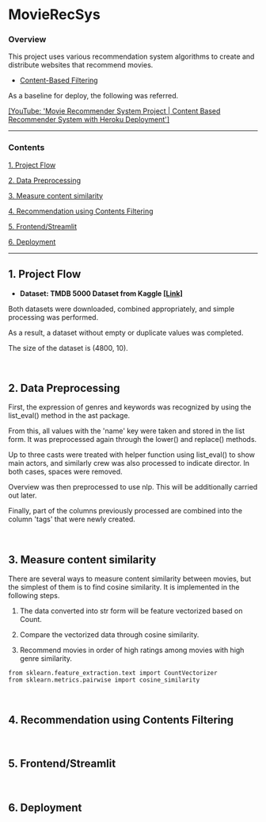 # MovieRecSys

### Overview
This project uses various recommendation system algorithms to create and distribute websites that recommend movies.

- <a href = "https://github.com/KevinTheRainmaker/Recommendation_Algorithms/blob/main/1.%20Content-Based%20Filtering%20Practice%20-%20TMDB%205000%20Movie%20Dataset.ipynb">Content-Based Filtering</a>


As a baseline for deploy, the following was referred.

<a href="https://youtu.be/1xtrIEwY_zY">[YouTube: 'Movie Recommender System Project | Content Based Recommender System with Heroku Deployment']</a>

---
### Contents

<a href ="https://github.com/KevinTheRainmaker/MovieRecSys/blob/main/README.md#1-project-flow">1. Project Flow</a>

<a href ="https://github.com/KevinTheRainmaker/MovieRecSys/blob/main/README.md#2-data-preprocessing">2. Data Preprocessing</a>

<a href ="https://github.com/KevinTheRainmaker/MovieRecSys/blob/main/README.md#3-measure-content-similarity">3. Measure content similarity</a>

<a href ="https://github.com/KevinTheRainmaker/MovieRecSys/blob/main/README.md#4-recommendation-using-contents-filtering">4. Recommendation using Contents Filtering</a>

<a href ="https://github.com/KevinTheRainmaker/MovieRecSys/blob/main/README.md#5-frontendstreamlit">5. Frontend/Streamlit</a>

<a href ="https://github.com/KevinTheRainmaker/MovieRecSys/blob/main/README.md#6-deployment">6. Deployment</a>

---

## 1. Project Flow

- **Dataset: TMDB 5000 Dataset from Kaggle
<a href ="https://www.kaggle.com/tmdb/tmdb-movie-metadata">[Link]</a>**

Both datasets were downloaded, combined appropriately, and simple processing was performed. 

As a result, a dataset without empty or duplicate values was completed.
    
The size of the dataset is (4800, 10).

<br >

## 2. Data Preprocessing

First, the expression of genres and keywords was recognized by using the list_eval() method in the ast package. 

From this, all values with the 'name' key were taken and stored in the list form. It was preprocessed again through the lower() and replace() methods.

Up to three casts were treated with helper function using list_eval() to show main actors, and similarly crew was also processed to indicate director.
    In both cases, spaces were removed.

Overview was then preprocessed to use nlp. This will be additionally carried out later.

Finally, part of the columns previously processed are combined into the column 'tags' that were newly created.

<br>

## 3. Measure content similarity

There are several ways to measure content similarity between movies, but the simplest of them is to find cosine similarity. It is implemented in the following steps.

1. The data converted into str form will be feature vectorized based on Count.

2. Compare the vectorized data through cosine similarity.

3. Recommend movies in order of high ratings among movies with high genre similarity.

```
from sklearn.feature_extraction.text import CountVectorizer
from sklearn.metrics.pairwise import cosine_similarity
```

<br>

## 4. Recommendation using Contents Filtering

<br>

## 5. Frontend/Streamlit

<br>

## 6. Deployment
